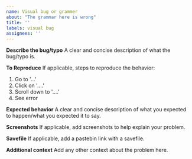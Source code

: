 ```yaml
---
name: Visual bug or grammer
about: "The grammar here is wrong"
title: ''
labels: visual bug
assignees: ''
---
```


**Describe the bug/typo** A clear and concise description of what the bug/typo is.

**To Reproduce** If applicable, steps to reproduce the behavior:

1. Go to '...'
2. Click on '....'
3. Scroll down to '....'
4. See error

**Expected behavior** A clear and concise description of what you expected to happen/what you expected it to say.

**Screenshots** If applicable, add screenshots to help explain your problem.

**Savefile** If applicable, add a pastebin link with a savefile.

**Additional context** Add any other context about the problem here.
